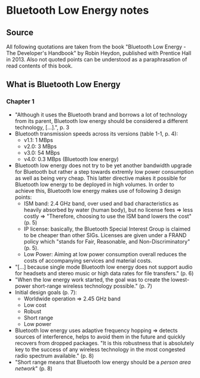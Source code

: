 # Bluetooth Low Energy notes

## Source
All following quotations are taken from the book "Bluetooth Low Energy - The Developer's Handbook" by Robin Heydon, published with Prentice Hall in 2013. Also not quoted points can be understood as a paraphrasation of read contents of this book.

## What is Bluetooth Low Energy

### Chapter 1
* "Although it uses the Bluetooth brand and borrows a lot of technology from its parent, Bluetooth low energy should be considered a different technology, [...].", p. 3
* Bluetooth transmission speeds across its versions (table 1-1, p. 4):
  * v1.1:   1 MBps
  * v2.0:   3 MBps
  * v3.0:  54 MBps
  * v4.0: 0.3 MBps (Bluetooth low energy)
* Bluetooth low energy does not try to be yet another bandwidth upgrade for Bluetooth but rather a step towards extremly low power consumption as well as being very cheap. This latter directive makes it possible for Bluetooth low energy to be deployed in high volumes.
In order to achieve this, Bluetooth low energy makes use of following 3 design points:
  * ISM band: 2.4 GHz band, over used and bad characteristics as heavily absorbed by water (human body), but no license fees => less costly => "Therefore, choosing to use the ISM band lowers the cost" (p. 5)
  * IP license: basically, the Bluetooth Special Interest Group is claimed to be cheaper than other SIGs. Licenses are given under a FRAND policy which "stands for Fair, Reasonable, and Non-Discriminatory" (p. 5).
  * Low Power: Aiming at low power consumption overall reduces the costs of accompanying services and material costs.
* "[...] because single mode Bluetooth low energy does not support audio for headsets and stereo music or high data rates for file transfers." (p. 6)
* "When the low energy work started, the goal was to create the lowest-power short-range wireless technology possible." (p. 7)
* Initial design goals (p. 7):
  * Worldwide operation => 2.45 GHz band
  * Low cost
  * Robust
  * Short range
  * Low power
* Bluetooth low energy uses adaptive frequency hopping => detects sources of interference, helps to avoid them in the future and quickly recovers from dropped packages. "It is this robustness that is absolutely key to the success of any wireless technology in the most congested radio spectrum available." (p. 8)
* "Short range means that Bluetooth low energy should be a *person area network*" (p. 8)